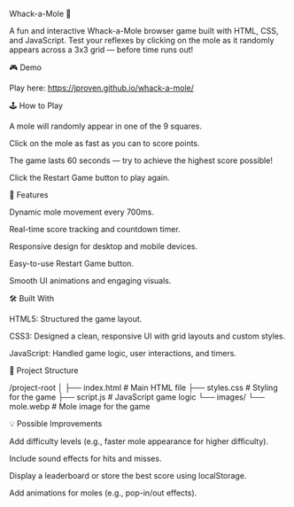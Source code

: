 Whack-a-Mole 🎯

A fun and interactive Whack-a-Mole browser game built with HTML, CSS, and JavaScript. Test your reflexes by clicking on the mole as it randomly appears across a 3x3 grid — before time runs out!

🎮 Demo

Play here: https://jproven.github.io/whack-a-mole/

🕹️ How to Play

A mole will randomly appear in one of the 9 squares.

Click on the mole as fast as you can to score points.

The game lasts 60 seconds — try to achieve the highest score possible!

Click the Restart Game button to play again.

🚀 Features

Dynamic mole movement every 700ms.

Real-time score tracking and countdown timer.

Responsive design for desktop and mobile devices.

Easy-to-use Restart Game button.

Smooth UI animations and engaging visuals.

🛠️ Built With

HTML5: Structured the game layout.

CSS3: Designed a clean, responsive UI with grid layouts and custom styles.

JavaScript: Handled game logic, user interactions, and timers.

📂 Project Structure

/project-root
│
├── index.html        # Main HTML file
├── styles.css        # Styling for the game
├── script.js         # JavaScript game logic
└── images/
    └── mole.webp     # Mole image for the game
    
💡 Possible Improvements

Add difficulty levels (e.g., faster mole appearance for higher difficulty).

Include sound effects for hits and misses.

Display a leaderboard or store the best score using localStorage.

Add animations for moles (e.g., pop-in/out effects).
